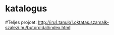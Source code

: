 # katalogus


#Teljes projcet: http://iru1.tanulo1.oktatas.szamalk-szalezi.hu/butoroldal/index.html


